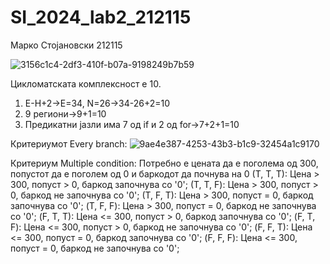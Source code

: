 # SI_2024_lab2_212115
Марко Стојановски 212115

![3156c1c4-2df3-410f-b07a-9198249b7b59](https://github.com/marksto02/SI_2024_lab2_212115/assets/166861856/3416309d-befb-4035-894a-9ae88d4bbfda)

Цикломатската комплексност е 10.
1. Е-Н+2->E=34,
   N=26->34-26+2=10
2. 9 региони->9+1=10
3. Предикатни јазли има 7 од if и 2 од for->7+2+1=10

Критериумот Every branch:
![9ae4e387-4253-43b3-b1c9-32454a1c9170](https://github.com/marksto02/SI_2024_lab2_212115/assets/166861856/5874773b-5136-4e81-8412-d65fa28ba8e6)

Критериум Multiple condition:
Потребно е цената да е поголема од 300, попустот да е поголем од 0 и баркодот да почнува на 0
(Т, Т, Т): Цена > 300, попуст > 0, баркод започнува со '0';
(Т, Т, F): Цена > 300, попуст > 0, баркод не започнува со '0';
(Т, F, Т): Цена > 300, попуст = 0, баркод започнува со '0';
(T, F, F): Цена > 300, попуст = 0, баркод не започнува со '0';
(F, Т, Т): Цена <= 300, попуст > 0, баркод започнува со '0';
(F, T, F): Цена <= 300, попуст > 0, баркод не започнува со '0';
(F, F, Т): Цена <= 300, попуст = 0, баркод започнува со '0';
(F, F, F): Цена <= 300, попуст = 0, баркод не започнува со '0';
